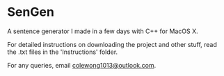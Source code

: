 # SenGen
A sentence generator I made in a few days with C++ for MacOS X.

For detailed instructions on downloading the project and other stuff, read the .txt files in the 'Instructions' folder.

For any queries, email colewong1013@outlook.com.

